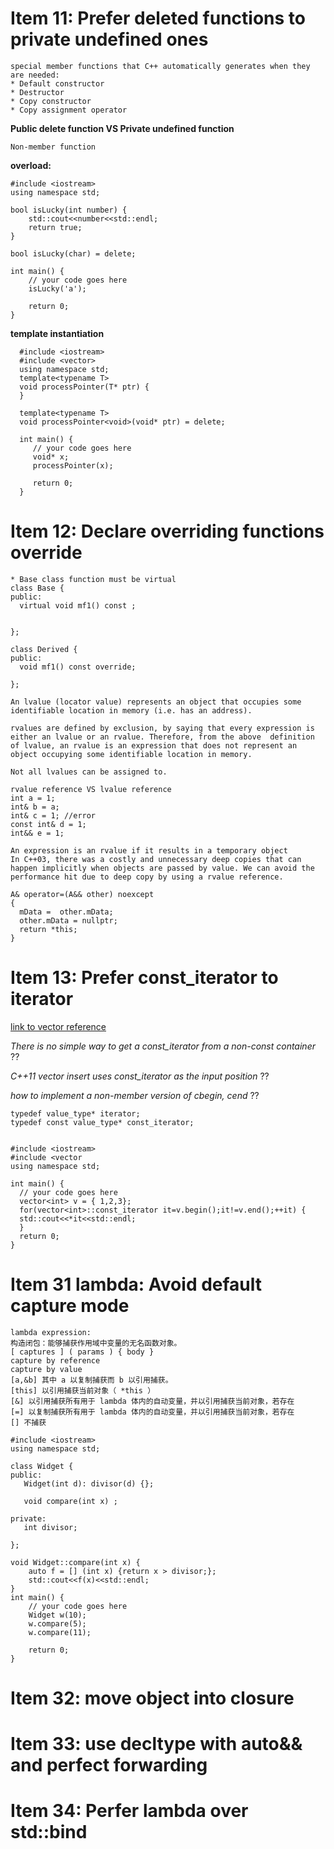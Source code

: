 # Item 11: Prefer deleted functions to private undefined ones
    special member functions that C++ automatically generates when they are needed:
    * Default constructor
    * Destructor
    * Copy constructor
    * Copy assignment operator
    
  **Public delete function VS Private undefined function**
    
    Non-member function
    
  **overload:**
      
    #include <iostream>
    using namespace std;

    bool isLucky(int number) {
        std::cout<<number<<std::endl;
        return true;
    }

    bool isLucky(char) = delete;

    int main() {
        // your code goes here
        isLucky('a');

        return 0;
    }
    
   **template instantiation**
      
      #include <iostream>
      #include <vector>
      using namespace std;
      template<typename T>
      void processPointer(T* ptr) {
      }

      template<typename T>
      void processPointer<void>(void* ptr) = delete;     

      int main() {
         // your code goes here
         void* x;
         processPointer(x);

         return 0;
      }

# Item 12: Declare overriding functions override
    * Base class function must be virtual
    class Base {
    public:
      virtual void mf1() const ;


    };

    class Derived {
    public:
      void mf1() const override;	

    };
  
    An lvalue (locator value) represents an object that occupies some identifiable location in memory (i.e. has an address).

    rvalues are defined by exclusion, by saying that every expression is either an lvalue or an rvalue. Therefore, from the above  definition of lvalue, an rvalue is an expression that does not represent an object occupying some identifiable location in memory.
    
    Not all lvalues can be assigned to.
    
    rvalue reference VS lvalue reference
    int a = 1;
    int& b = a;
    int& c = 1; //error
    const int& d = 1;
    int&& e = 1;
    
    An expression is an rvalue if it results in a temporary object 
    In C++03, there was a costly and unnecessary deep copies that can happen implicitly when objects are passed by value. We can avoid the performance hit due to deep copy by using a rvalue reference.
    
    A& operator=(A&& other) noexcept
    {
      mData =  other.mData;
      other.mData = nullptr;
      return *this;
    }

# Item 13: Prefer const_iterator to iterator
[link to vector reference](http://www.cplusplus.com/reference/vector/vector/insert/)

_There is no simple way to get a const_iterator from a non-const container_ ??

_C++11 vector insert uses const_iterator as the input position_ ??

_how to implement a non-member version of cbegin, cend_ ??

    typedef value_type* iterator;                     
    typedef const value_type* const_iterator;    


    #include <iostream>
    #include <vector
    using namespace std;

    int main() {
      // your code goes here
      vector<int> v = { 1,2,3};
      for(vector<int>::const_iterator it=v.begin();it!=v.end();++it) {
      std::cout<<*it<<std::endl;
      }
      return 0;
    }

# Item 31 lambda: Avoid default capture mode
    lambda expression:
    构造闭包：能够捕获作用域中变量的无名函数对象。
    [ captures ] ( params ) { body }
    capture by reference
    capture by value
    [a,&b] 其中 a 以复制捕获而 b 以引用捕获。
    [this] 以引用捕获当前对象（ *this ）
    [&] 以引用捕获所有用于 lambda 体内的自动变量，并以引用捕获当前对象，若存在
    [=] 以复制捕获所有用于 lambda 体内的自动变量，并以引用捕获当前对象，若存在
    [] 不捕获
    
    #include <iostream>
    using namespace std;

    class Widget {
    public:
       Widget(int d): divisor(d) {};

       void compare(int x) ;

    private:
       int divisor;

    };

    void Widget::compare(int x) {
        auto f = [] (int x) {return x > divisor;};
        std::cout<<f(x)<<std::endl;
    }
    int main() {
        // your code goes here
        Widget w(10);
        w.compare(5);
        w.compare(11);

        return 0;
    }

# Item 32: move object into closure

# Item 33: use decltype with auto&& and perfect forwarding

# Item 34: Perfer lambda over std::bind

